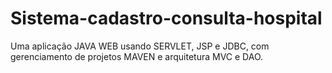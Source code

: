 # Sistema-cadastro-consulta-hospital
Uma aplicação JAVA WEB usando SERVLET, JSP e JDBC, com gerenciamento de projetos MAVEN e arquitetura MVC e DAO.
